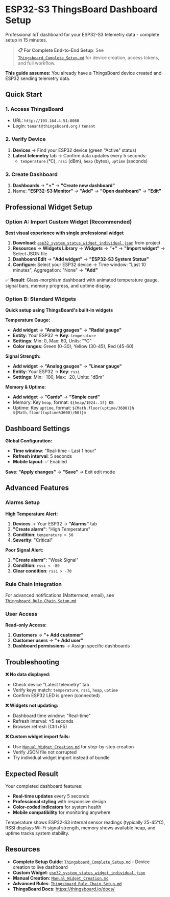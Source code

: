 # ESP32-S3 ThingsBoard Dashboard Setup

Professional IoT dashboard for your ESP32-S3 telemetry data - complete setup in 15 minutes.

> **📋 For Complete End-to-End Setup**: See [`Thingsboard_Complete_Setup.md`](../thingsboard/docs/Thingsboard_Complete_Setup.md) for device creation, access tokens, and full workflow.

**This guide assumes:** You already have a ThingsBoard device created and ESP32 sending telemetry data.

## Quick Start

### 1. Access ThingsBoard
- URL: `http://193.164.4.51:8080`
- Login: `tenant@thingsboard.org` / `tenant`

### 2. Verify Device
1. **Devices** → Find your ESP32 device (green "Active" status)
2. **Latest telemetry** tab → Confirm data updates every 5 seconds:
   - `temperature` (°C), `rssi` (dBm), `heap` (bytes), `uptime` (seconds)

### 3. Create Dashboard
1. **Dashboards** → **"+"** → **"Create new dashboard"**
2. Name: **"ESP32-S3 Monitor"** → **"Add"** → **"Open dashboard"** → **"Edit"**

## Professional Widget Setup

### Option A: Import Custom Widget (Recommended)
**Best visual experience with single professional widget**

1. **Download**: [`esp32_system_status_widget_individual.json`](../thingsboard/widgets/esp32_system_status_widget_individual.json) from project
2. **Resources** → **Widgets Library** → **Widgets** → **"+"** → **"Import widget"** → Select JSON file
3. **Dashboard Edit** → **"Add widget"** → **"ESP32-S3 System Status"**
4. **Configure**: Select your ESP32 device → Time window: "Last 10 minutes", Aggregation: "None" → **"Add"**

✅ **Result**: Glass-morphism dashboard with animated temperature gauge, signal bars, memory progress, and uptime display.

### Option B: Standard Widgets
**Quick setup using ThingsBoard's built-in widgets**

**Temperature Gauge:**
- **Add widget** → **"Analog gauges"** → **"Radial gauge"**
- **Entity**: Your ESP32 → **Key**: `temperature`
- **Settings**: Min: 0, Max: 60, Units: "°C"
- **Color ranges**: Green (0-30), Yellow (30-45), Red (45-60)

**Signal Strength:**
- **Add widget** → **"Analog gauges"** → **"Linear gauge"**
- **Entity**: Your ESP32 → **Key**: `rssi`
- **Settings**: Min: -100, Max: -20, Units: "dBm"

**Memory & Uptime:**
- **Add widget** → **"Cards"** → **"Simple card"**
- Memory: Key `heap`, format: `${heap/1024:.1f} KB`
- Uptime: Key `uptime`, format: `${Math.floor(uptime/3600)}h ${Math.floor((uptime%3600)/60)}m`

## Dashboard Settings

**Global Configuration:**
- **Time window**: "Real-time - Last 1 hour"
- **Refresh interval**: 5 seconds
- **Mobile layout**: ✅ Enabled

**Save**: **"Apply changes"** → **"Save"** → Exit edit mode

## Advanced Features

### Alarms Setup
**High Temperature Alert:**
1. **Devices** → Your ESP32 → **"Alarms"** tab
2. **"Create alarm"**: "High Temperature"
3. **Condition**: `temperature > 50`
4. **Severity**: "Critical"

**Poor Signal Alert:**
1. **"Create alarm"**: "Weak Signal"
2. **Condition**: `rssi < -80`
3. **Clear condition**: `rssi > -70`

### Rule Chain Integration
For advanced notifications (Mattermost, email), see [`Thingsboard_Rule_Chain_Setup.md`](./Thingsboard_Rule_Chain_Setup.md).

### User Access
**Read-only Access:**
1. **Customers** → **"+ Add customer"**
2. **Customer users** → **"+ Add user"**
3. **Dashboard permissions** → Assign specific dashboards

## Troubleshooting

**❌ No data displayed:**
- Check device "Latest telemetry" tab
- Verify keys match: `temperature`, `rssi`, `heap`, `uptime`
- Confirm ESP32 LED is green (connected)

**❌ Widgets not updating:**
- Dashboard time window: "Real-time"
- Refresh interval: ≤5 seconds
- Browser refresh (Ctrl+F5)

**❌ Custom widget import fails:**
- Use [`Manual_Widget_Creation.md`](./Manual_Widget_Creation.md) for step-by-step creation
- Verify JSON file not corrupted
- Try individual widget import instead of bundle

## Expected Result

Your completed dashboard features:
- **Real-time updates** every 5 seconds
- **Professional styling** with responsive design
- **Color-coded indicators** for system health
- **Mobile compatibility** for monitoring anywhere

Temperature shows ESP32-S3 internal sensor readings (typically 25-45°C), RSSI displays Wi-Fi signal strength, memory shows available heap, and uptime tracks system stability.

## Resources

- **Complete Setup Guide**: [`Thingsboard_Complete_Setup.md`](../thingsboard/docs/Thingsboard_Complete_Setup.md) - Device creation to live dashboard
- **Custom Widget**: [`esp32_system_status_widget_individual.json`](../thingsboard/widgets/esp32_system_status_widget_individual.json)
- **Manual Creation**: [`Manual_Widget_Creation.md`](./Manual_Widget_Creation.md)
- **Advanced Rules**: [`Thingsboard_Rule_Chain_Setup.md`](./Thingsboard_Rule_Chain_Setup.md)
- **ThingsBoard Docs**: https://thingsboard.io/docs/